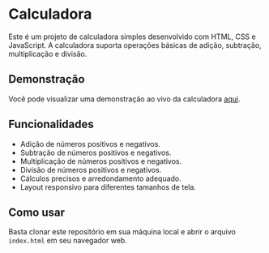 # Calculadora

Este é um projeto de calculadora simples desenvolvido com HTML, CSS e JavaScript. A calculadora suporta operações básicas de adição, subtração, multiplicação e divisão.

## Demonstração

Você pode visualizar uma demonstração ao vivo da calculadora [aqui](link_para_demo).

## Funcionalidades

- Adição de números positivos e negativos.
- Subtração de números positivos e negativos.
- Multiplicação de números positivos e negativos.
- Divisão de números positivos e negativos.
- Cálculos precisos e arredondamento adequado.
- Layout responsivo para diferentes tamanhos de tela.

## Como usar

Basta clonar este repositório em sua máquina local e abrir o arquivo `index.html` em seu navegador web.
